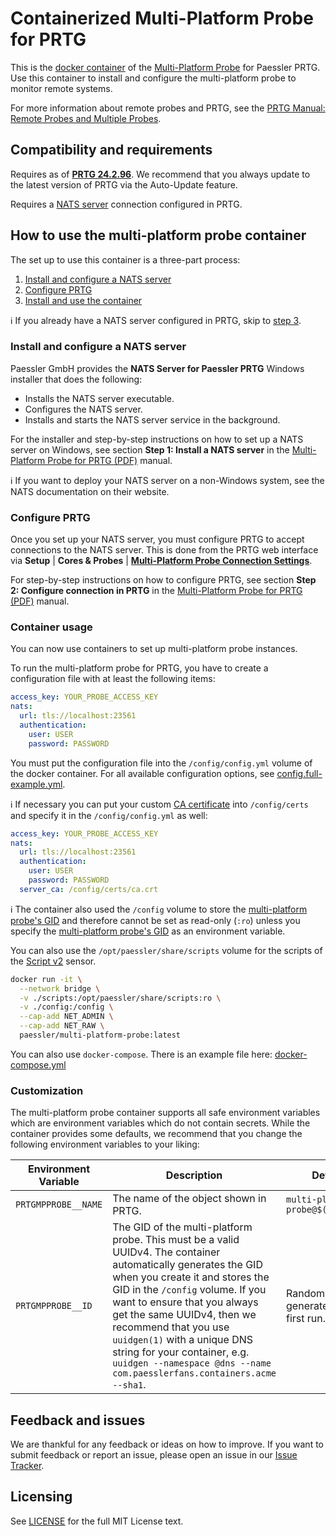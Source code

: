 # Containerized Multi-Platform Probe for PRTG

This is the [docker container][dockerhub] of the [Multi-Platform Probe] for Paessler PRTG.
Use this container to install and configure the multi-platform probe to monitor remote systems.

For more information about remote probes and PRTG, see the [PRTG Manual: Remote Probes and Multiple Probes][prtgmanual:probes].

  [dockerhub]: https://hub.docker.com/r/paessler/multi-platform-probe
  [Multi-Platform Probe]: https://kb.paessler.com/en/topic/90140
  [prtgmanual:probes]: https://www.paessler.com/manuals/prtg/remote_probes_and_multiple_probes

## Compatibility and requirements

Requires as of **[PRTG 24.2.96][prtg-96]**.
We recommend that you always update to the latest version of PRTG via the Auto-Update feature.

Requires a [NATS server](#install-and-configure-a-nats-server) connection configured in PRTG.

 [prtg-96]: https://www.paessler.com/prtg/history/stable#24.2.96.1315
 [manual]: https://paessler.canto.global/direct/document/qvou34dmut1uh0gg6mqee3ip2k/K-e9xGiEiT58XzlH3s_Nf-B3lVk/original?content-type=application%2Fpdf&name=Multi-Platform+Probe+Manual.pdf

## How to use the multi-platform probe container

The set up to use this container is a three-part process:

1. [Install and configure a NATS server](#install-and-configure-a-nats-server)
2. [Configure PRTG](#configure-prtg)
3. [Install and use the container](#container-usage)

ℹ️ If you already have a NATS server configured in PRTG, skip to [step 3](#container-usage).

### Install and configure a NATS server

Paessler GmbH provides the **NATS Server for Paessler PRTG** Windows installer that does the following:

* Installs the NATS server executable.
* Configures the NATS server.
* Installs and starts the NATS server service in the background.

For the installer and step-by-step instructions on how to set up a NATS server on Windows, see section **Step 1: Install a NATS server** in the [Multi-Platform Probe for PRTG (PDF)][manual] manual.

ℹ️ If you want to deploy your NATS server on a non-Windows system, see the NATS documentation on their website.

### Configure PRTG

Once you set up your NATS server, you must configure PRTG to accept connections to the NATS server.
This is done from the PRTG web interface via **Setup** | **Cores & Probes** | **[Multi-Platform Probe Connection Settings][prtg-manual:cores]**.

For step-by-step instructions on how to configure PRTG, see section **Step 2: Configure connection in PRTG** in the [Multi-Platform Probe for PRTG (PDF)][manual] manual.

 [prtg-manual:cores]: https://www.paessler.com/manuals/prtg/core_and_probes#multi_platform_probe_connection

### Container usage

You can now use containers to set up multi-platform probe instances.

To run the multi-platform probe for PRTG, you have to create a configuration file with at least the following items:

```yaml
access_key: YOUR_PROBE_ACCESS_KEY
nats:
  url: tls://localhost:23561
  authentication:
    user: USER
    password: PASSWORD
```

You must put the configuration file into the `/config/config.yml` volume of the docker container.
For all available configuration options, see [config.full-example.yml](./config/config.full-example.yml).

ℹ️ If necessary you can put your custom [CA certificate][TLS] into `/config/certs` and specify it in the `/config/config.yml` as well:

```yaml
access_key: YOUR_PROBE_ACCESS_KEY
nats:
  url: tls://localhost:23561
  authentication:
    user: USER
    password: PASSWORD
  server_ca: /config/certs/ca.crt
```

ℹ️ The container also used the `/config` volume to store the [multi-platform probe's GID][GID] and therefore cannot be set as read-only (`:ro`) unless you specify the [multi-platform probe's GID][GID] as an environment variable.

You can also use the `/opt/paessler/share/scripts` volume for the scripts of the [Script v2][prtgmanual:scriptv2] sensor.

[prtgmanual:scriptv2]: https://www.paessler.com/manuals/prtg/script_v2_sensor
[TLS]: https://kb.paessler.com/en/topic/91877-how-can-i-create-a-tls-certificate
[GID]: https://www.paessler.com/manuals/prtg/prtg_administration_tool_on_remote_probe_systems#:~:text=GID

```sh
docker run -it \
  --network bridge \
  -v ./scripts:/opt/paessler/share/scripts:ro \
  -v ./config:/config \
  --cap-add NET_ADMIN \
  --cap-add NET_RAW \
  paessler/multi-platform-probe:latest
```

You can also use `docker-compose`. There is an example file here: [docker-compose.yml](docker-compose.yml)

### Customization

The multi-platform probe container supports all safe environment variables which are environment variables which do not contain secrets.
While the container provides some defaults, we recommend that you change the following environment variables to your liking:

| Environment Variable | Description | Default |
|--|--|--|
| `PRTGMPPROBE__NAME` | The name of the object shown in PRTG. | `multi-platform-probe@$(hostname)` |
| `PRTGMPPROBE__ID` | The GID of the multi-platform probe. This must be a valid UUIDv4. The container automatically generates the GID when you create it and stores the GID in the `/config` volume. If you want to ensure that you always get the same UUIDv4, then we recommend that you use `uuidgen(1)` with a unique DNS string for your container, e.g. `uuidgen --namespace @dns --name com.paesslerfans.containers.acme --sha1`. | Randomly generated on the first run. |


## Feedback and issues

We are thankful for any feedback or ideas on how to improve. If you want to submit feedback or report an issue, please open an issue in our [Issue Tracker].

 [Issue Tracker]: https://github.com/PaesslerAG/docker-multi-platform-probe/issues

## Licensing

See [LICENSE](./LICENSE) for the full MIT License text.
